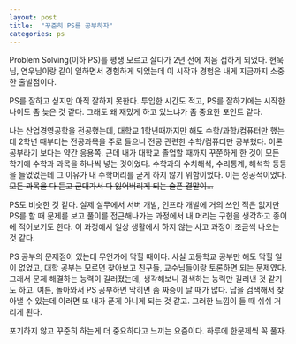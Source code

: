 ```yaml
---
layout: post
title:  "꾸준히 PS를 공부하자"
categories: ps
---
```


Problem Solving(이하 PS)를 평생 모르고 살다가 2년 전에 처음 접하게 되었다. 현욱님, 연우님이랑 같이 일하면서 경험하게 되었는데 이 시작과 경험은 내게 지금까지 소중한 출발점이다.

PS를 잘하고 싶지만 아직 잘하지 못한다. 투입한 시간도 적고, PS를 잘하기에는 시작한 나이도 좀 늦은 것 같다. 그래도 왜 재밌게 하고 있느냐가 좀 중요한 포인트 같다.

나는 산업경영공학을 전공했는데, 대학교 1학년때까지만 해도 수학/과학/컴퓨터만 했는데 2학년 때부터는 전공과목을 주로 들으니 전공 관련한 수학/컴퓨터만 공부했다. 이론 공부라기 보다는 약간 응용쪽. 근데 내가 대학교 졸업할 때까지 꾸쭌하게 한 것이 모든 학기에 수학과 과목을 하나씩 넣는 것이었다. 수학과의 수치해석, 수리통계, 해석학 등등을 들었었는데 그 이유가 내 수학머리를 굳게 하지 않기 위함이었다. 이는 성공적이었다.~~모든 과목을 다 듣고 군대가서 다 잃어버리게 되는 슬픈 결말이...~~

PS도 비슷한 것 같다. 실제 실무에서 서버 개발, 인프라 개발에 거의 쓰인 적은 없지만 PS를 할 때 문제를 보고 풀이를 접근해나가는 과정에서 내 머리는 구현을 생각하고 종이에 적어보기도 한다. 이 과정에서 일상 생활에서 하지 않는 사고 과정이 조금씩 나오는 것 같다.

PS 공부의 문제점이 있는데 무언가에 막힐 때이다. 사실 고등학교 공부만 해도 막힐 일이 없었고, 대학 공부는 모르면 찾아보고 친구들, 교수님들이랑 토론하면 되는 문제였다. 그래서 문제 해결하는 능력이 길러졌는데, 생각해보니 검색하는 능력만 길러낸 것 같기도 하고. 여튼, 돌아와서 PS 공부하면 막히면 좀 짜증이 날 때가 많다. 답을 검색해서 찾아낼 수 있는데 이러면 또 내가 푼게 아니게 되는 것 같고. 그러한 느낌이 들 때 쉬쉬 거리게 된다.

포기하지 않고 꾸준히 하는게 더 중요하다고 느끼는 요즘이다. 하루에 한문제씩 꼭 풀자.
